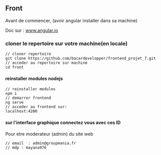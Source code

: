 ## Front
Avant de commencer, (avoir angular installer dans sa machine)

Doc sur : www.angular.io

### cloner le repertoire sur votre machine(en locale)

```
// cloner repertoire
git clone https://github.com/bacardevelopper/frontend_projet_7.git
// acceder au repertoire sur machine
cd front
```

#### reinstaller modules nodejs
```
// reinstaller modules
npm i
// demarrer frontend
ng serve
// acceder au frontend sur:
localhost:4200
```

#### sur l'interface graphique connectez vous avec ces ID
Pour etre moderateur (admin) du site web
```
// email  : admin@groupmania.fr
// mdp : mayana976
```
